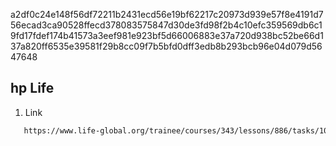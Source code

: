 a2df0c24e148f56df72211b2431ecd56e19bf62217c20973d939e57f8e4191d756ecad3ca90528ffecd378083575847d30de3fd98f2b4c10efc359569db6c19fd17fdef174b41573a3eef981e923bf5d66006883e37a720d938bc52be66d137a820ff6535e39581f29b8cc09f7b5bfd0dff3edb8b293bcb96e04d079d5647648

## hp Life 
1. Link
```bash
   https://www.life-global.org/trainee/courses/343/lessons/886/tasks/1073/content
```